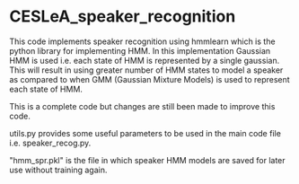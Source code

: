 # CESLeA_speaker_recognition
This code implements speaker recognition using hmmlearn which is the python library for implementing HMM. In this implementation Gaussian HMM is used i.e. each state of HMM is represented by a single gaussian. This will result in using greater number of HMM states to model a speaker as compared to when GMM (Gaussian Mixture Models) is used to represent each state of HMM. 

This is a complete code but changes are still been made to improve this code.

utils.py provides some useful parameters to be used in the  main code file i.e. speaker_recog.py.

"hmm_spr.pkl" is the file in which speaker HMM models are saved for later use without training again.
